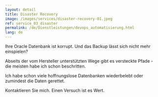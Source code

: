 ```yaml
---
layout: detail
title: Disaster Recovery
image: /images/services/disaster-recovery-01.jpeg
ref: service_03_disaster
permalink: /de/Dienstleistungen/devops_automatisierung.html
lang: de
---
```


Ihre Oracle Datenbank ist korrupt. Und das Backup lässt sich nicht mehr einspielen?

Abseits der vom Hersteller unterstützten Wege gibt es versteckte Pfade - die meisten habe ich schon beschritten.

Ich habe schon viele hoffnungslose Datenbanken wiederbelebt oder zumindest die Daten gerettet.

Kontaktieren Sie mich. Einen Versuch ist es Wert.